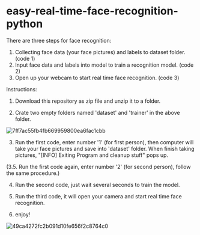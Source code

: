 # easy-real-time-face-recognition-python

There are three steps for face recognition:
  1. Collecting face data (your face pictures) and labels to dataset folder. (code 1)
  2. Input face data and labels into model to train a recognition model. (code 2)
  3. Open up your webcam to start real time face recognition. (code 3)

Instructions:
  1. Download this repository as zip file and unzip it to a folder.
  
  2. Crate two empty folders named 'dataset' and 'trainer' in the above folder.
  
  ![7ff7ac55fb4fb669959800ea6fac1cbb](https://user-images.githubusercontent.com/37478093/45594480-e0750600-b9cd-11e8-997e-d8048e22d132.png)

  
  3. Run the first code, enter number '1' (for first person), then computer will take your face pictures and save into 'dataset' folder.
  When finish taking pictures, "[INFO] Exiting Program and cleanup stuff" pops up.
  
  (3.5. Run the first code again, enter number '2' (for second person), follow the same procedure.) 

  4. Run the second code, just wait several seconds to train the model.
  
  5. Run the third code, it will open your camera and start real time face recognition.
  
  6. enjoy!
  
  ![49ca4272fc2b091d10fe656f2c8764c0](https://user-images.githubusercontent.com/37478093/45594444-52008480-b9cd-11e8-8602-7a6d511b7174.png)
